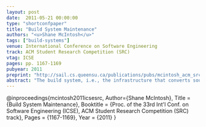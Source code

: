 ```yaml
---
layout: post
date:  2011-05-21 00:00:00
type: "shortconfpaper"
title: "Build System Maintenance"
authors: "<u>Shane McIntosh</u>"
tags: ["build-systems"]
venue: International Conference on Software Engineering
track: ACM Student Research Competition (SRC)
vtag: ICSE
pages: pp. 1167-1169
pubyear: 2011
preprint: "http://sail.cs.queensu.ca/publications/pubs/mcintosh_acm_src_icse2011.pdf"
abstract: "The build system, i.e., the infrastructure that converts source code into deliverables, plays a critical role in the development of a software project. For example, developers rely upon the build system to test and run their source code changes. Without a working build system, development progress grinds to a halt, as the source code is rendered useless. Based on experiences reported by developers, we conjecture that build maintenance for large software systems is considerable, yet this maintenance is not well understood. A firm understanding of build maintenance is essential for project managers to allocate personnel and resources to build maintenance tasks effectively, and reduce the build maintenance overhead on regular development tasks, such as fixing defects and adding new features. In our work, we empirically study build maintenance in one proprietary and nine open source projects of different sizes and domain. Our case studies thus far show that: (1) similar to Lehman's first law of software evolution, build system specifications tend to grow unless effort is invested into restructuring them, (2) the build system accounts for up to 31% of the code files in a project, and (3) up to 27% of development tasks that change the source code also require build maintenance. Currently, we are working on identifying concrete measures that projects can take to reduce the build maintenance overhead."
---
```

@inproceedings{mcintosh2011icsesrc,
	Author={Shane McIntosh},
	Title = {Build System Maintenance},
	Booktitle = {Proc. of the 33rd Int'l Conf. on Software Engineering (ICSE), ACM Student Research Competition (SRC) track},
	Pages = {1167-1169},
	Year = {2011}
}
